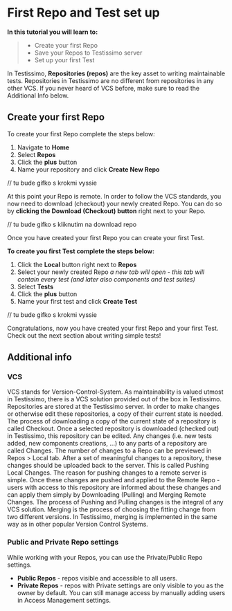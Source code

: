 # First Repo and Test set up

**In this tutorial you will learn to:**
> - Create your first Repo
> - Save your Repos to Testissimo server
> - Set up your first Test

In Testissimo, **Repositories (repos)** are the key asset to writing maintainable tests. Repositories in Testissimo are no different from repositories in any other VCS.
If you never heard of VCS before, make sure to read the Additional Info below.

## Create your first Repo
To create your first Repo complete the steps below:
1. Navigate to **Home** 
2. Select **Repos**
3. Click the **plus** button
4. Name your repository and click **Create New Repo**

// tu bude gifko s krokmi vyssie

At this point your Repo is remote. In order to follow the VCS standards, you now need to download (checkout) your newly created Repo.
You can do so by **clicking the Download (Checkout) button** right next to your Repo.

// tu bude gifko s kliknutim na download repo

Once you have created your first Repo you can create your first Test.

**To create you first Test complete the steps below:**
1. Click the **Local** button right next to **Repos**
2. Select your newly created Repo
_a new tab will open - this tab will contain every test (and later also components and test suites)_
3. Select **Tests**
4. Click the **plus** button
5. Name your first test and click **Create Test**

// tu bude gifko s krokmi vyssie

Congratulations, now you have created your first Repo and your first Test.
Check out the next section about writing simple tests!

## Additional info
### VCS
VCS stands for Version-Control-System. As maintainability is valued utmost in Testissimo, there is a VCS solution provided out of the box in Testissimo.
Repositories are stored at the Testissimo server. In order to make changes or otherwise edit these repositories, a copy of their current state is needed.
The process of downloading a copy of the current state of a repository is called Checkout. 
Once a selected repository is downloaded (checked out) in Testissimo, this repository can be edited. 
Any changes (i.e. new tests added, new components creations, ...) to any parts of a repository are called Changes. 
The number of changes to a Repo can be previewed in Repos > Local tab. 
After a set of meaningful changes to a repository, these changes should be uploaded back to the server. This is called Pushing Local Changes. 
The reason for pushing changes to a remote server is simple. 
Once these changes are pushed and applied to the Remote Repo - users with access to this repository are informed about these changes and can apply them simply by Downloading (Pulling) and Merging Remote Changes. 
The process of Pushing and Pulling changes is the integral of any VCS solution.
Merging is the process of choosing the fitting change from two different versions. In Testissimo, merging is implemented in the same way as in other popular Version Control Systems.  

### Public and Private Repo settings
While working with your Repos, you can use the Private/Public Repo settings.
- **Public Repos** - repos visible and accessible to all users.
- **Private Repos** - repos with Private settings are only visible to you as the owner by default. You can still manage access by manually adding users in Access Management settings.

